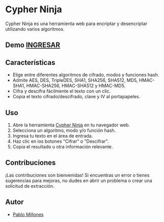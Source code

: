 # Cypher Ninja

Cypher Ninja es una herramienta web para encriptar y desencriptar utilizando varios algoritmos.

## Demo [INGRESAR](https://pablo-millones.github.io/Cipher-Ninja/)

## Características

- Elige entre diferentes algoritmos de cifrado, modos y funciones hash.
- Admite AES, DES, TripleDES, SHA1, SHA256, SHA512, MD5, HMAC-SHA1, HMAC-SHA256, HMAC-SHA512 y HMAC-MD5.
- Cifra y descifra fácilmente el texto con un clic.
- Copia el texto cifrado/descifrado, clave y IV al portapapeles.

## Uso

1. Abre la herramienta [Cypher Ninja](https://pablo-millones.github.io/Cipher-Ninja/) en tu navegador web.
2. Selecciona un algoritmo, modo y/o función hash.
3. Ingresa tu texto en el área de entrada.
4. Haz clic en los botones "Cifrar" o "Descifrar".
5. Copia el resultado u otra información relevante.

## Contribuciones

¡Las contribuciones son bienvenidas! Si encuentras un error o tienes sugerencias para mejoras, no dudes en abrir un problema o crear una solicitud de extracción.

## Autor

- [Pablo Millones](https://github.com/Pablo-Millones)
